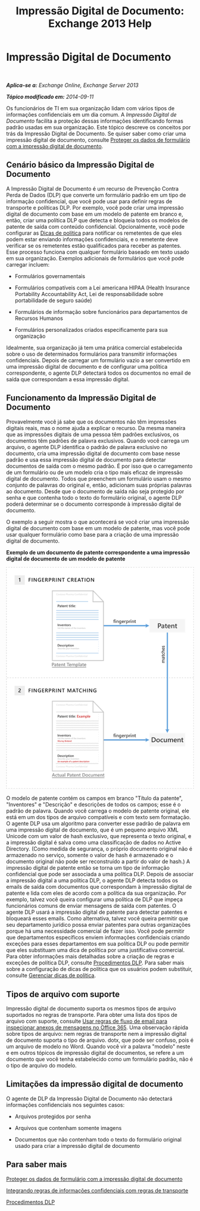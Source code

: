 ﻿---
title: 'Impressão Digital de Documento: Exchange 2013 Help'
TOCTitle: Impressão Digital de Documento
ms:assetid: 1e0c579c-26e0-462a-a1b0-d7506dfe05fa
ms:mtpsurl: https://technet.microsoft.com/pt-br/library/Dn635176(v=EXCHG.150)
ms:contentKeyID: 61203501
ms.date: 05/22/2018
mtps_version: v=EXCHG.150
ms.translationtype: MT
---

# Impressão Digital de Documento

 

_**Aplica-se a:** Exchange Online, Exchange Server 2013_

_**Tópico modificado em:** 2014-09-11_

Os funcionários de TI em sua organização lidam com vários tipos de informações confidenciais em um dia comum. A *Impressão Digital de Documento* facilita a proteção dessas informações identificando formas padrão usadas em sua organização. Este tópico descreve os conceitos por trás da Impressão Digital de Documento. Se quiser saber como criar uma impressão digital de documento, consulte [Proteger os dados de formulário com a impressão digital de documento](https://docs.microsoft.com/pt-br/exchange/security-and-compliance/data-loss-prevention/protect-data-with-fingerprinting).

## Cenário básico da Impressão Digital de Documento

A Impressão Digital de Documento é um recurso de Prevenção Contra Perda de Dados (DLP) que converte um formulário padrão em um tipo de informação confidencial, que você pode usar para definir regras de transporte e políticas DLP. Por exemplo, você pode criar uma impressão digital de documento com base em um modelo de patente em branco e, então, criar uma política DLP que detecta e bloqueia todos os modelos de patente de saída com conteúdo confidencial. Opcionalmente, você pode configurar as [Dicas de política](https://docs.microsoft.com/pt-br/exchange/security-and-compliance/data-loss-prevention/policy-tips) para notificar os remetentes de que eles podem estar enviando informações confidenciais, e o remetente deve verificar se os remetentes estão qualificados para receber as patentes. Esse processo funciona com qualquer formulário baseado em texto usado em sua organização. Exemplos adicionais de formulários que você pode carregar incluem:

  - Formulários governamentais

  - Formulários compatíveis com a Lei americana HIPAA (Health Insurance Portability Accountability Act, Lei de responsabilidade sobre portabilidade de seguro saúde)

  - Formulários de informação sobre funcionários para departamentos de Recursos Humanos

  - Formulários personalizados criados especificamente para sua organização

Idealmente, sua organização já tem uma prática comercial estabelecida sobre o uso de determinados formulários para transmitir informações confidenciais. Depois de carregar um formulário vazio a ser convertido em uma impressão digital de documento e de configurar uma política correspondente, o agente DLP detectará todos os documentos no email de saída que correspondam a essa impressão digital.

## Funcionamento da Impressão Digital de Documento

Provavelmente você já sabe que os documentos não têm impressões digitais reais, mas o nome ajuda a explicar o recurso. Da mesma maneira que as impressões digitais de uma pessoa têm padrões exclusivos, os documentos têm padrões de palavra exclusivos. Quando você carrega um arquivo, o agente DLP identifica o padrão de palavra exclusivo no documento, cria uma impressão digital de documento com base nesse padrão e usa essa impressão digital de documento para detectar documentos de saída com o mesmo padrão. É por isso que o carregamento de um formulário ou de um modelo cria o tipo mais eficaz de impressão digital de documento. Todos que preenchem um formulário usam o mesmo conjunto de palavras do original e, então, adicionam suas próprias palavras ao documento. Desde que o documento de saída não seja protegido por senha e que contenha todo o texto do formulário original, o agente DLP poderá determinar se o documento corresponde à impressão digital de documento.

O exemplo a seguir mostra o que acontecerá se você criar uma impressão digital de documento com base em um modelo de patente, mas você pode usar qualquer formulário como base para a criação de uma impressão digital de documento.

**Exemplo de um documento de patente correspondente a uma impressão digital de documento de um modelo de patente**

![Um documento de patente combinando uma impressão digital de documentos.](images/Dn635176.9c952770-2cd4-4f62-9735-6d073344be7f(EXCHG.150).png "Um documento de patente combinando uma impressão digital de documentos.")

O modelo de patente contém os campos em branco "Título da patente", "Inventores" e "Descrição" e descrições de todos os campos; esse é o padrão de palavra. Quando você carrega o modelo de patente original, ele está em um dos tipos de arquivo compatíveis e com texto sem formatação. O agente DLP usa um algoritmo para converter esse padrão de palavra em uma impressão digital de documento, que é um pequeno arquivo XML Unicode com um valor de hash exclusivo, que representa o texto original, e a impressão digital é salva como uma classificação de dados no Active Directory. (Como medida de segurança, o próprio documento original não é armazenado no serviço, somente o valor de hash é armazenado e o documento original não pode ser reconstruído a partir do valor de hash.) A impressão digital de patente então se torna um tipo de informação confidencial que pode ser associada a uma política DLP. Depois de associar a impressão digital a uma política DLP, o agente DLP detecta todos os emails de saída com documentos que correspondam à impressão digital de patente e lida com eles de acordo com a política da sua organização. Por exemplo, talvez você queira configurar uma política de DLP que impeça funcionários comuns de enviar mensagens de saída com patentes. O agente DLP usará a impressão digital de patente para detectar patentes e bloqueará esses emails. Como alternativa, talvez você queira permitir que seu departamento jurídico possa enviar patentes para outras organizações porque há uma necessidade comercial de fazer isso. Você pode permitir que departamentos específicos enviem informações confidenciais criando exceções para esses departamentos em sua política DLP ou pode permitir que eles substituam uma dica de política por uma justificativa comercial. Para obter informações mais detalhadas sobre a criação de regras e exceções de política DLP, consulte [Procedimentos DLP](https://technet.microsoft.com/pt-br/library/jj938003\(v=exchg.150\)). Para saber mais sobre a configuração de dicas de política que os usuários podem substituir, consulte [Gerenciar dicas de política](https://docs.microsoft.com/pt-br/exchange/security-and-compliance/data-loss-prevention/manage-policy-tips).

## Tipos de arquivo com suporte

Impressão digital de documento suporta os mesmos tipos de arquivo suportados no regras de transporte. Para obter uma lista dos tipos de arquivo com suporte, consulte [Usar regras de fluxo de email para inspecionar anexos de mensagens no Office 365](https://technet.microsoft.com/pt-br/library/jj919236\(v=exchg.150\)). Uma observação rápida sobre tipos de arquivo: nem regras de transporte nem a impressão digital de documento suporta o tipo de arquivo. dotx, que pode ser confuso, pois é um arquivo de modelo no Word. Quando você vir a palavra "modelo" neste e em outros tópicos de impressão digital de documentos, se refere a um documento que você tenha estabelecido como um formulário padrão, não é o tipo de arquivo do modelo.

## Limitações da impressão digital de documento

O agente de DLP da Impressão Digital de Documento não detectará informações confidenciais nos seguintes casos:

  - Arquivos protegidos por senha

  - Arquivos que contenham somente imagens

  - Documentos que não contenham todo o texto do formulário original usado para criar a impressão digital de documento

## Para saber mais

[Proteger os dados de formulário com a impressão digital de documento](https://docs.microsoft.com/pt-br/exchange/security-and-compliance/data-loss-prevention/protect-data-with-fingerprinting)

[Integrando regras de informações confidenciais com regras de transporte](https://docs.microsoft.com/pt-br/exchange/security-and-compliance/data-loss-prevention/integrate-sensitive-information-rules)

[Procedimentos DLP](https://technet.microsoft.com/pt-br/library/jj938003\(v=exchg.150\))


